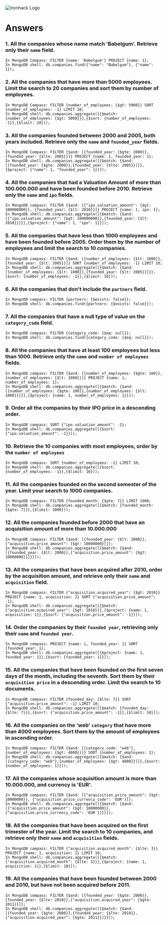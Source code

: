 ![Ironhack Logo](https://i.imgur.com/1QgrNNw.png)

# Answers

### 1. All the companies whose name match 'Babelgum'. Retrieve only their `name` field.

`In MongoDB Compass: FILTER {name: 'Babelgum'} PROJECT {name: 1};`  
`In MongoDB shell: db.companies.find({"name": "Babelgum"}, {"name": 1});`  

### 2. All the companies that have more than 5000 employees. Limit the search to 20 companies and sort them by **number of employees**.

`In MongoDB Compass: FILTER {number_of_employees: {$gt: 5000}} SORT {number_of_employees: -1} LIMIT 20;`  
`In MongoDB shell: db.companies.aggregate([{$match: {number_of_employees: {$gt: 5000}}},{$sort: {number_of_employees: -1}},{$limit: 20}]);`  

### 3. All the companies founded between 2000 and 2005, both years included. Retrieve only the `name` and `founded_year` fields.

`In MongoDB Compass: FILTER {$and: [{founded_year: {$gte: 2000}}, {founded_year: {$lte: 2005}}]} PROJECT {name: 1, founded_year: 1};`  
`In MongoDB shell: db.companies.aggregate([{$match: {$and: [{founded_year: {$gte: 2000}},{founded_year: {$lte: 2005}}]}},{$project: {"name": 1, "founded_year": 1}}]);`  

### 4. All the companies that had a Valuation Amount of more than 100.000.000 and have been founded before 2010. Retrieve only the `name` and `ipo` fields.

`In MongoDB compass: FILTER {$and: [{"ipo.valuation_amount": {$gt: 100000000}}, {founded_year: {$lt: 2010}}]} PROJECT {name: 1, ipo: 1};`  
`In MongoDB shell: db.companies.aggregate([{$match: {$and: [{"ipo.valuation_amount": {$gt: 100000000}},{founded_year: {$lt: 2010}}]}},{$project: {"name": 1, "ipo": 1}}]);`  

### 5. All the companies that have less than 1000 employees and have been founded before 2005. Order them by the number of employees and limit the search to 10 companies.

`In MongoDB compass: FILTER {$and: [{number_of_employees: {$lt: 1000}}, {founded_year: {$lt: 2005}}]} SORT {number_of_employees: -1} LIMIT 10;`  
`In MongoDB shell: db.companies.aggregate([{$match: {$and: [{number_of_employees: {$lt: 1000}},{founded_year: {$lt: 2005}}]}},{$sort: {number_of_employees: -1}},{$limit: 10}]);`  

### 6. All the companies that don't include the `partners` field.

`In MongoDB compass: FILTER {partners: {$exists: false}};`  
`In MongoDB shell: db.companies.find({partners: {$exists: false}});`  

### 7. All the companies that have a null type of value on the `category_code` field.

`In MongoDB compass: FILTER {category_code: {$eq: null}};`  
`In MongoDB shell: db.companies.find({category_code: {$eq: null}});`  

### 8. All the companies that have at least 100 employees but less than 1000. Retrieve only the `name` and `number of employees` fields.

`In MongoDB compass: FILTER {$and: [{number_of_employees: {$gte: 100}}, {number_of_employees: {$lt: 1000}}]} PROJECT {name: 1, number_of_employees: 1};`  
`In MongoDB shell: db.companies.aggregate([{$match: {$and: [{number_of_employees: {$gte: 100}},{number_of_employees: {$lt: 1000}}]}},{$project: {name: 1, number_of_employees: 1}}]);`  

### 9. Order all the companies by their IPO price in a descending order.

`In MongoDB compass: SORT {"ipo.valuation_amount": -1};`  
`In MongoDB shell: db.companies.aggregate([{$sort: {"ipo.valuation_amount": -1}}]);`  

### 10. Retrieve the 10 companies with most employees, order by the `number of employees`

`In MongoDB compass: SORT {number_of_employees: -1} LIMIT 10;`  
`In MongoDB shell: db.companies.aggregate([{$sort: {number_of_employees: -1}},{$limit: 10}]);`  

### 11. All the companies founded on the second semester of the year. Limit your search to 1000 companies.

`In MongoDB compass: FILTER {founded_month: {$gte: 7}} LIMIT 1000;`  
`In MongoDB shell: db.companies.aggregate([{$match: {founded_month: {$gte: 7}}},{$limit: 1000}]);`  

### 12. All the companies founded before 2000 that have an acquisition amount of more than 10.000.000

`In MongoDB compass: FILTER {$and: [{founded_year: {$lt: 2000}}, {"acquisition.price_amount": {$gt: 10000000}}]};`  
`In MongoDB shell: db.companies.aggregate([{$match: {$and: [{founded_year: {$lt: 2000}},{"acquisition.price_amount": {$gt: 10000000}}]}}]);`  

### 13. All the companies that have been acquired after 2010, order by the acquisition amount, and retrieve only their `name` and `acquisition` field.

`In MongoDB compass: FILTER {"acquisition.acquired_year": {$gt: 2010}} PROJECT {name: 1, acquisition: 1} SORT {"acquisition.price_amount": -1};`  
`In MongoDB shell: db.companies.aggregate([{$match: {"acquisition.acquired_year": {$gt: 2010}}},{$project: {name: 1, acquisition: 1}},{$sort: {"acquisition.price_amount": -1}}]);`  

### 14. Order the companies by their `founded year`, retrieving only their `name` and `founded year`.

`In MongoDB compass: PROJECT {name: 1, founded_year: 1} SORT {founded_year: 1};`  
`In MongoDB shell: db.companies.aggregate([{$project: {name: 1, founded_year: 1}},{$sort: {founded_year: 1}}]);`  

### 15. All the companies that have been founded on the first seven days of the month, including the seventh. Sort them by their `acquisition price` in a descending order. Limit the search to 10 documents.

`In MongoDB compass: FILTER {founded_day: {$lte: 7}} SORT {"acquisition.price_amount": -1} LIMIT 10;`  
`In MongoDB shell: db.companies.aggregate([{$match: {founded_day: {$lte: 7}}},{$sort: {"acquisition.price_amount": -1}},{$limit: 10}]);`  

### 16. All the companies on the 'web' `category` that have more than 4000 employees. Sort them by the amount of employees in ascending order.

`In MongoDB compass: FILTER {$and: [{category_code: "web"}, {number_of_employees: {$gt: 4000}}]} SORT {number_of_employees: 1};`  
`In MongoDB shell: db.companies.aggregate([{$match: {$and: [{category_code: "web"},{number_of_employees: {$gt: 4000}}]}},{$sort: {number_of_employees: 1}}]);`  

### 17. All the companies whose acquisition amount is more than 10.000.000, and currency is 'EUR'.

`In MongoDB compass: FILTER {$and: [{"acquisition.price_amount": {$gt: 10000000}}, {"acquisition.price_currency_code": 'EUR'}]};`  
`In MongoDB shell: db.companies.aggregate([{$match: {$and: [{"acquisition.price_amount": {$gt: 10000000}},{"acquisition.price_currency_code": 'EUR'}]}}]);`  

### 18. All the companies that have been acquired on the first trimester of the year. Limit the search to 10 companies, and retrieve only their `name` and `acquisition` fields.

`In MongoDB compass: FILTER {"acquisition.acquired_month": {$lte: 3}} PROJECT {name: 1, acquisition: 1} LIMIT 10;`  
`In MongoDB shell: db.companies.aggregate([{$match: {"acquisition.acquired_month": {$lte: 3}}},{$project: {name: 1, acquisition: 1}},{$limit: 10}]);`  

### 19. All the companies that have been founded between 2000 and 2010, but have not been acquired before 2011.

`In MongoDB compass: FILTER {$and: [{founded_year: {$gte: 2000}},{founded_year: {$lte: 2010}},{"acquisition.acquired_year": {$gte: 2011}}]};`  
`In MongoDB shell: db.companies.aggregate([{$match: {$and: [{founded_year: {$gte: 2000}},{founded_year: {$lte: 2010}},{"acquisition.acquired_year": {$gte: 2011}}]}}]);`  
